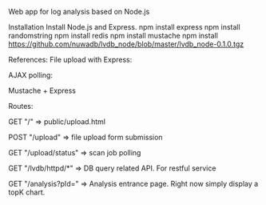 Web app for log analysis based on Node.js

Installation
Install Node.js and Express.
npm install express
npm install randomstring
npm install redis
npm install mustache
npm install https://github.com/nuwadb/lvdb_node/blob/master/lvdb_node-0.1.0.tgz

References:
File upload with Express:

AJAX polling:

Mustache + Express

Routes:

GET "/"   =>  public/upload.html

POST "/upload"  =>  file upload form submission

GET "/upload/status" =>  scan job polling

GET "/lvdb/httpd/*"   =>   DB query related API. For restful service

GET "/analysis?pId="  =>   Analysis entrance page.  Right now simply display a topK chart.


